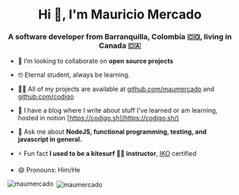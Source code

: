 <h1 align="center">Hi 👋, I'm Mauricio Mercado</h1>
<h3 align="center">A software developer from Barranquilla, Colombia 🇨🇴, living in Canada 🇨🇦</h3>


- 👯 I’m looking to collaborate on **open source projects**

- 🤓 Eternal student, always be learning.

- 👨‍💻 All of my projects are available at [github.com/maumercado](https://github.com/maumercado?tab=repositories) and [github.com/codigo](https://github.com/orgs/codigo/repositories)

- 📖 I have a blog where I write about stuff I've learned or am learning, hosted in notion [https://codigo.sh](https://codigo.sh/)

- 💬 Ask me about **NodeJS, functional programming, testing, and javascript in general.**

- ⚡ Fun fact **I used to be a kitesurf 🏄‍♀️ instructor**, [IKO](https://www.ikont.com/) certified

- 😄 Pronouns: Him/He

<p><img align="left" src="https://github-readme-stats.vercel.app/api/top-langs/?username=maumercado&layout=compact&hide=html" alt="maumercado" /></p>
<p>&nbsp;<img align="center" src="https://github-readme-stats.vercel.app/api?username=maumercado&show_icons=true" alt="maumercado" /></p>

